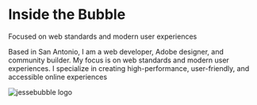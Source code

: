 # Inside the Bubble
Focused on web standards and modern user experiences

Based in San Antonio, I am a web developer, Adobe designer, and community builder. My focus is on web standards and modern user experiences. I specialize in creating high-performance, user-friendly, and accessible online experiences

<img src="https://res.cloudinary.com/jessebubble/image/upload/v1708019748/jessebubble_sl7vsg.png" alt="jessebubble logo" />

